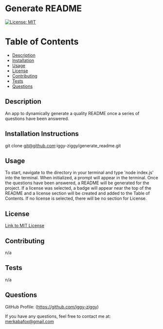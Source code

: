 # Generate README

[![License: MIT](https://img.shields.io/badge/License-MIT-yellow.svg)](https://opensource.org/licenses/MIT)

# Table of Contents

* [Description](#description)
* [Installation](#installation)
* [Usage](#usage)
* [License](#license)
* [Contributing](#contributing)
* [Tests](#tests)
* [Questions](#questions)

## Description

An app to dynamically generate a quality README once a series of questions have been answered.

## Installation Instructions

git clone git@github.com:iggy-ziggy/generate_readme.git

## Usage

To start, navigate to the directory in your terminal and type 'node index.js' into the terminal. When initialized, a prompt will appear in the terminal. Once the questions have been answered, a README will be generated for the project. If a license was selected, a badge will appear near the top of the README and a license section will be created and added to the Table of Contents. If no license is selected, there will be no section for License.

## License
[Link to MIT License](https://opensource.org/licenses/MIT)

## Contributing

n/a

## Tests

n/a

## Questions

GitHub Profile: (https://github.com/iggy-ziggy)

If you have any questions, feel free to contact me at:
merkabafox@gmail.com

